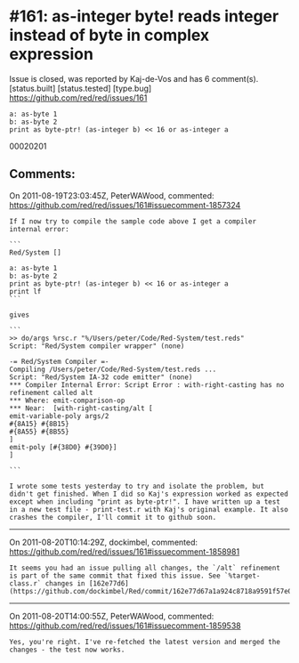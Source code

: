 
#161: as-integer byte! reads integer instead of byte in complex expression
================================================================================
Issue is closed, was reported by Kaj-de-Vos and has 6 comment(s).
[status.built] [status.tested] [type.bug]
<https://github.com/red/red/issues/161>

```
a: as-byte 1
b: as-byte 2
print as byte-ptr! (as-integer b) << 16 or as-integer a
```

00020201



Comments:
--------------------------------------------------------------------------------

On 2011-08-19T23:03:45Z, PeterWAWood, commented:
<https://github.com/red/red/issues/161#issuecomment-1857324>

    If I now try to compile the sample code above I get a compiler internal error:
    
    ```
    Red/System []
    
    a: as-byte 1
    b: as-byte 2
    print as byte-ptr! (as-integer b) << 16 or as-integer a
    print lf
    ```
    
    gives 
    
    ```
    >> do/args %rsc.r "%/Users/peter/Code/Red-System/test.reds"   
    Script: "Red/System compiler wrapper" (none)
    
    -= Red/System Compiler =- 
    Compiling /Users/peter/Code/Red-System/test.reds ...
    Script: "Red/System IA-32 code emitter" (none)
    *** Compiler Internal Error: Script Error : with-right-casting has no refinement called alt 
    *** Where: emit-comparison-op 
    *** Near:  [with-right-casting/alt [
    emit-variable-poly args/2 
    #{8A15} #{8B15} 
    #{8A55} #{8B55}
    ] 
    emit-poly [#{38D0} #{39D0}]
    ] 
    
    ```
    
    I wrote some tests yesterday to try and isolate the problem, but didn't get finished. When I did so Kaj's expression worked as expected except when including "print as byte-ptr!". I have written up a test in a new test file - print-test.r with Kaj's original example. It also crashes the compiler, I'll commit it to github soon. 

--------------------------------------------------------------------------------

On 2011-08-20T10:14:29Z, dockimbel, commented:
<https://github.com/red/red/issues/161#issuecomment-1858981>

    It seems you had an issue pulling all changes, the `/alt` refinement is part of the same commit that fixed this issue. See `%target-class.r` changes in [162e77d6](https://github.com/dockimbel/Red/commit/162e77d67a1a924c8718a9591f57e0270f3df07f).

--------------------------------------------------------------------------------

On 2011-08-20T14:00:55Z, PeterWAWood, commented:
<https://github.com/red/red/issues/161#issuecomment-1859538>

    Yes, you're right. I've re-fetched the latest version and merged the changes - the test now works.

